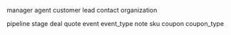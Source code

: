 manager
agent
customer
lead
contact
organization


pipeline
stage
deal
quote
event
event_type
note
sku
coupon
coupon_type
